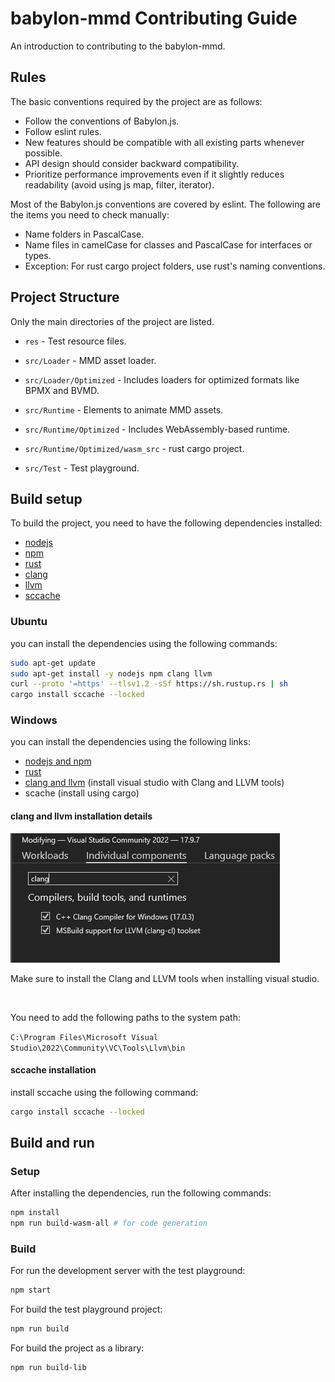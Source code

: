 # babylon-mmd Contributing Guide

An introduction to contributing to the babylon-mmd.

## Rules

The basic conventions required by the project are as follows:

- Follow the conventions of Babylon.js.
- Follow eslint rules.
- New features should be compatible with all existing parts whenever possible.
- API design should consider backward compatibility.
- Prioritize performance improvements even if it slightly reduces readability (avoid using js map, filter, iterator).

Most of the Babylon.js conventions are covered by eslint. The following are the items you need to check manually:

- Name folders in PascalCase.
- Name files in camelCase for classes and PascalCase for interfaces or types.
- Exception: For rust cargo project folders, use rust's naming conventions.

## Project Structure

Only the main directories of the project are listed.

- `res` - Test resource files.

- `src/Loader` - MMD asset loader.
- `src/Loader/Optimized` - Includes loaders for optimized formats like BPMX and BVMD.

- `src/Runtime` - Elements to animate MMD assets.
- `src/Runtime/Optimized` - Includes WebAssembly-based runtime.

- `src/Runtime/Optimized/wasm_src` - rust cargo project.

- `src/Test` - Test playground.

## Build setup

To build the project, you need to have the following dependencies installed:

- [nodejs](https://nodejs.org/en/)
- [npm](https://www.npmjs.com/)
- [rust](https://www.rust-lang.org/)
- [clang](https://clang.llvm.org/)
- [llvm](https://llvm.org/)
- [sccache](https://github.com/mozilla/sccache)

### Ubuntu

you can install the dependencies using the following commands:

```bash
sudo apt-get update
sudo apt-get install -y nodejs npm clang llvm
curl --proto '=https' --tlsv1.2 -sSf https://sh.rustup.rs | sh
cargo install sccache --locked
```

### Windows

you can install the dependencies using the following links:

- [nodejs and npm](https://nodejs.org/en/)
- [rust](https://www.rust-lang.org/)
- [clang and llvm](https://visualstudio.microsoft.com/vs/) (install visual studio with Clang and LLVM tools)
- scache (install using cargo)

#### clang and llvm installation details

![vs installer screenshot](docs/static/img/vs_installer_screenshot.png)

Make sure to install the Clang and LLVM tools when installing visual studio.

<br/>

You need to add the following paths to the system path:

`C:\Program Files\Microsoft Visual Studio\2022\Community\VC\Tools\Llvm\bin`

#### sccache installation

install sccache using the following command:

```bash
cargo install sccache --locked
```

## Build and run

### Setup

After installing the dependencies, run the following commands:

```bash
npm install
npm run build-wasm-all # for code generation
```
### Build

For run the development server with the test playground:

```bash
npm start
```

For build the test playground project:

```bash
npm run build
```

For build the project as a library:

```bash
npm run build-lib
```
